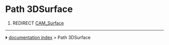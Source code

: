 # Path 3DSurface
1.  REDIRECT [CAM_Surface](CAM_Surface.md)



---
⏵ [documentation index](../README.md) > Path 3DSurface

